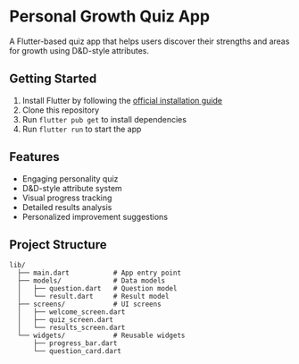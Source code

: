 # Personal Growth Quiz App

A Flutter-based quiz app that helps users discover their strengths and areas for growth using D&D-style attributes.

## Getting Started

1. Install Flutter by following the [official installation guide](https://flutter.dev/docs/get-started/install)
2. Clone this repository
3. Run `flutter pub get` to install dependencies
4. Run `flutter run` to start the app

## Features

- Engaging personality quiz
- D&D-style attribute system
- Visual progress tracking
- Detailed results analysis
- Personalized improvement suggestions

## Project Structure

```
lib/
  ├── main.dart           # App entry point
  ├── models/             # Data models
  │   ├── question.dart   # Question model
  │   └── result.dart     # Result model
  ├── screens/            # UI screens
  │   ├── welcome_screen.dart
  │   ├── quiz_screen.dart
  │   └── results_screen.dart
  └── widgets/            # Reusable widgets
      ├── progress_bar.dart
      └── question_card.dart
```
